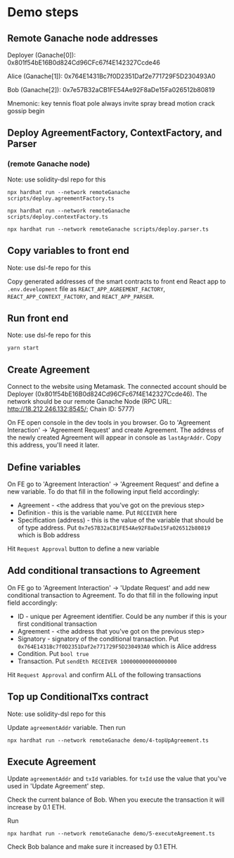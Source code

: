 # Demo steps

## Remote Ganache node addresses

Deployer (Ganache[0]): 0x801f54bE16B0d824Cd96CFc67f4E142327Ccde46

Alice (Ganache[1]): 0x764E1431Bc7f0D2351Daf2e771729F5D230493A0

Bob (Ganache[2]): 0x7e57B32aCB1FE54Ae92F8aDe15Fa026512b80819

Mnemonic: key tennis float pole always invite spray bread motion crack gossip begin

## Deploy AgreementFactory, ContextFactory, and Parser

### (remote Ganache node)

Note: use solidity-dsl repo for this

```
npx hardhat run --network remoteGanache scripts/deploy.agreementFactory.ts
```

```
npx hardhat run --network remoteGanache scripts/deploy.contextFactory.ts
```

```
npx hardhat run --network remoteGanache scripts/deploy.parser.ts
```

## Copy variables to front end

Note: use dsl-fe repo for this

Copy generated addresses of the smart contracts to front end React app to `.env.development` file as `REACT_APP_AGREEMENT_FACTORY`, `REACT_APP_CONTEXT_FACTORY`, and `REACT_APP_PARSER`.

## Run front end

Note: use dsl-fe repo for this

```
yarn start
```

## Create Agreement

Connect to the website using Metamask. The connected account should be Deployer (0x801f54bE16B0d824Cd96CFc67f4E142327Ccde46). The network should be our remote Ganache Node (RPC URL: http://18.212.246.132:8545/; Chain ID: 5777)

On FE open console in the dev tools in you browser. Go to 'Agreement Interaction' -> 'Agreement Request' and create Agreement. The address of the newly created Agreement will appear in console as `lastAgrAddr`. Copy this address, you'll need it later.

## Define variables

On FE go to 'Agreement Interaction' -> 'Agreement Request' and define a new variable. To do that fill in the following input field accordingly:

- Agreement - <the address that you've got on the previous step>
- Definition - this is the variable name. Put `RECEIVER` here
- Specification (address) - this is the value of the variable that should be of type address. Put `0x7e57B32aCB1FE54Ae92F8aDe15Fa026512b80819` which is Bob address

Hit `Request Approval` button to define a new variable

## Add conditional transactions to Agreement

On FE go to 'Agreement Interaction' -> 'Update Request' and add new conditional transaction to Agreement. To do that fill in the following input field accordingly:

- ID - unique per Agreement identifier. Could be any number if this is your first conditional transaction
- Agreement - <the address that you've got on the previous step>
- Signatory - signatory of the conditional transaction. Put `0x764E1431Bc7f0D2351Daf2e771729F5D230493A0` which is Alice address
- Condition. Put `bool true`
- Transaction. Put `sendEth RECEIVER 100000000000000000`

Hit `Request Approval` and confirm ALL of the following transactions

## Top up ConditionalTxs contract

Note: use solidity-dsl repo for this

Update `agreementAddr` variable. Then run

```
npx hardhat run --network remoteGanache demo/4-topUpAgreement.ts
```

## Execute Agreement

Update `agreementAddr` and `txId` variables. for `txId` use the value that you've used in 'Update Agreement' step.

Check the current balance of Bob. When you execute the transaction it will increase by 0.1 ETH.

Run

```
npx hardhat run --network remoteGanache demo/5-executeAgreement.ts
```

Check Bob balance and make sure it increased by 0.1 ETH.
